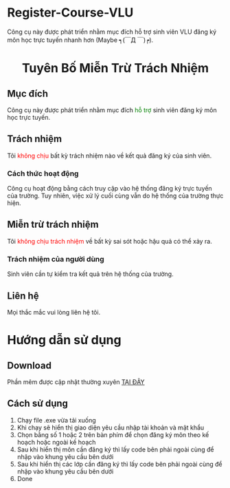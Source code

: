 # Register-Course-VLU
Công cụ này được phát triển nhằm mục đích hỗ trợ sinh viên VLU đăng ký môn học trực tuyến nhanh hơn (Maybe  ┑(￣Д ￣)┍).
# <div style="text-align: center;"><b>Tuyên Bố Miễn Trừ Trách Nhiệm</b></div>

## Mục đích

Công cụ này được phát triển nhằm mục đích <span style="color:green">hỗ trợ</span> sinh viên đăng ký môn học trực tuyến.

## Trách nhiệm

Tôi <span style="color:red">không chịu</span> bất kỳ trách nhiệm nào về kết quả đăng ký của sinh viên.

### Cách thức hoạt động

Công cụ hoạt động bằng cách truy cập vào hệ thống đăng ký trực tuyến của trường. Tuy nhiên, việc xử lý cuối cùng vẫn do hệ thống của trường thực hiện.

## Miễn trừ trách nhiệm

Tôi <span style="color:red">không chịu trách nhiệm</span> về bất kỳ sai sót hoặc hậu quả có thể xảy ra.

### Trách nhiệm của người dùng

Sinh viên cần tự kiểm tra kết quả trên hệ thống của trường.

## Liên hệ

Mọi thắc mắc vui lòng liên hệ tôi.

# Hướng dẫn sử dụng

## Download

Phần mêm được cập nhật thường xuyên [TẠI ĐÂY](https://github.com/PhucChiVas161/Register-Course-VLU/releases)

## Cách sử dụng

1. Chạy file .exe vừa tải xuống
2. Khi chạy sẽ hiển thị giao diện yêu cầu nhập tài khoản và mật khẩu
3. Chọn bằng số 1 hoặc 2 trên bàn phím để chọn đăng ký môn theo kế hoạch hoặc ngoài kế hoạch
4. Sau khi hiển thị môn cần đăng ký thì lấy code bên phải ngoài cùng để nhập vào khung yêu cầu bên dưới
5. Sau khi hiển thị các lớp cần đăng ký thì lấy code bên phải ngoài cùng để nhập vào khung yêu cầu bên dưới
6. Done

